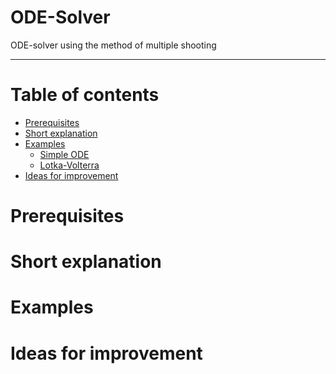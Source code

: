 # ODE-Solver

ODE-solver using the method of multiple shooting

---


Table of contents
=================

<!--ts-->
   * [Prerequisites](#installation)
   * [Short explanation](#short-explanation)
   * [Examples](#examples)
      * [Simple ODE](#stdin)
      * [Lotka-Volterra](#Lotka-Volterra)
   * [Ideas for improvement](#ideas-for-improvement)
<!--te-->

Prerequisites
=====

Short explanation
=====

Examples
=====

Ideas for improvement
=====